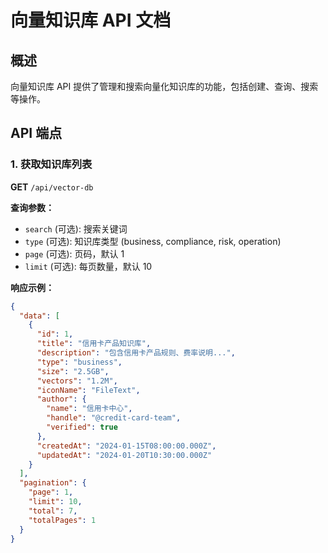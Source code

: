 # 向量知识库 API 文档

## 概述

向量知识库 API 提供了管理和搜索向量化知识库的功能，包括创建、查询、搜索等操作。

## API 端点

### 1. 获取知识库列表

**GET** `/api/vector-db`

**查询参数：**
- `search` (可选): 搜索关键词
- `type` (可选): 知识库类型 (business, compliance, risk, operation)
- `page` (可选): 页码，默认 1
- `limit` (可选): 每页数量，默认 10

**响应示例：**
```json
{
  "data": [
    {
      "id": 1,
      "title": "信用卡产品知识库",
      "description": "包含信用卡产品规则、费率说明...",
      "type": "business",
      "size": "2.5GB",
      "vectors": "1.2M",
      "iconName": "FileText",
      "author": {
        "name": "信用卡中心",
        "handle": "@credit-card-team",
        "verified": true
      },
      "createdAt": "2024-01-15T08:00:00.000Z",
      "updatedAt": "2024-01-20T10:30:00.000Z"
    }
  ],
  "pagination": {
    "page": 1,
    "limit": 10,
    "total": 7,
    "totalPages": 1
  }
}